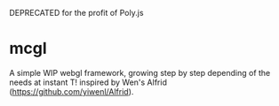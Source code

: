 DEPRECATED for the profit of Poly.js

# mcgl
A simple WIP webgl framework, growing step by step depending of the needs at instant T!
inspired by Wen's Alfrid (https://github.com/yiwenl/Alfrid). 
